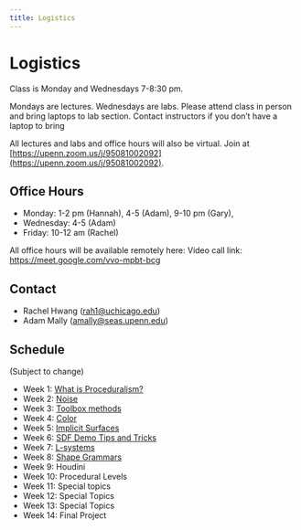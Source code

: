 ```yaml
---
title: Logistics
---
```


# Logistics

Class is Monday and Wednesdays 7-8:30 pm.

Mondays are lectures. Wednesdays are labs. Please attend class in person and bring laptops to lab section. Contact instructors if you don’t have a laptop to bring

All lectures and labs and office hours will also be virtual. Join at [https://upenn.zoom.us/j/95081002092](https://upenn.zoom.us/j/95081002092).

## Office Hours
- Monday: 1-2 pm (Hannah), 4-5 (Adam), 9-10 pm (Gary), 
- Wednesday: 4-5 (Adam) 
- Friday: 10-12 am (Rachel)

All office hours will be available remotely here:
Video call link: https://meet.google.com/vvo-mpbt-bcg

## Contact
- Rachel Hwang (rah1@uchicago.edu)
- Adam Mally (amally@seas.upenn.edu)

## Schedule
(Subject to change)

- Week 1: [What is Proceduralism?](/What%20is%20proceduralism_.pdf)
- Week 2: [Noise](/noise-2021.pdf)
- Week 3: [Toolbox methods](/toolbox_functions.pdf)
- Week 4: [Color](/color.pdf)
- Week 5: [Implicit Surfaces](/implicit_surfaces.pdf)
- Week 6: [SDF Demo Tips and Tricks](/demo_tips.pdf)
- Week 7: [L-systems](/lsystems.pdf)
- Week 8: [Shape Grammars](/shape_grammar.pdf)
- Week 9: Houdini
- Week 10: Procedural Levels
- Week 11: Special topics
- Week 12: Special Topics
- Week 13: Special Topics
- Week 14: Final Project

